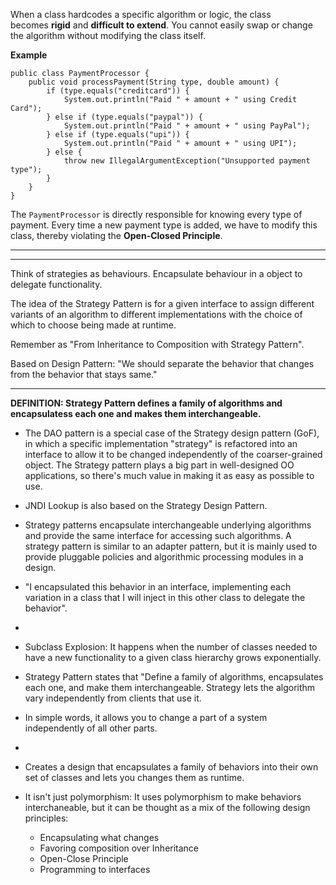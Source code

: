 
When a class hardcodes a specific algorithm or logic, the class becomes **rigid** and **difficult to extend**. You cannot easily swap or change the algorithm without modifying the class itself.

**Example**

```
public class PaymentProcessor {
    public void processPayment(String type, double amount) {
        if (type.equals("creditcard")) {
            System.out.println("Paid " + amount + " using Credit Card");
        } else if (type.equals("paypal")) {
            System.out.println("Paid " + amount + " using PayPal");
        } else if (type.equals("upi")) {
            System.out.println("Paid " + amount + " using UPI");
        } else {
            throw new IllegalArgumentException("Unsupported payment type");
        }
    }
}
```

The `PaymentProcessor` is directly responsible for knowing every type of payment. Every time a new payment type is added, we have to modify this class, thereby violating the **Open-Closed Principle**. 

---



---

Think of strategies as behaviours. Encapsulate behaviour in a object to delegate functionality.

The idea of the Strategy Pattern is for a given interface to assign different variants of an algorithm to different implementations with the choice of which to choose being made at runtime.

Remember as "From Inheritance to Composition with Strategy Pattern".

Based on Design Pattern: "We should separate the behavior that changes from the behavior that stays same."

---

**DEFINITION: Strategy Pattern defines a family of algorithms and encapsulatess each one and makes them interchangeable.**



- The DAO pattern is a special case of the Strategy design pattern (GoF), in which a specific implementation "strategy" is refactored into an interface to allow it to be changed independently of the coarser-grained object. The Strategy pattern plays a big part in well-designed OO applications, so there's much value in making it as easy as possible to use.

- JNDI Lookup is also based on the Strategy Design Pattern.

- Strategy patterns encapsulate interchangeable underlying algorithms and provide the same interface for accessing such algorithms. A strategy pattern is similar to an adapter pattern, but it is mainly used to provide pluggable policies and algorithmic processing modules in a design.

- "I encapsulated this behavior in an interface, implementing each variation in a class that I will inject in this other class to delegate the behavior".

- 

- Subclass Explosion: It happens when the number of classes needed to have a new functionality to a given class hierarchy grows exponentially.

- Strategy Pattern states that "Define a family of algorithms, encapsulates each one, and make them interchangeable. Strategy lets the algorithm vary independently from clients that use it.

- In simple words, it allows you to change a part of a system independently of all other parts.

- 

- Creates a design that encapsulates a family of behaviors into their own set of classes and lets you changes them as runtime.

- It isn't just polymorphism: It uses polymorphism to make behaviors interchaneable, but it can be thought as a mix of the following design principles:
  - Encapsulating what changes
  - Favoring composition over Inheritance
  - Open-Close Principle
  - Programming to interfaces
